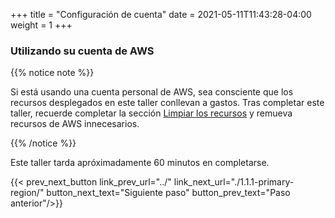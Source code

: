 +++
title = "Configuración de cuenta"
date =  2021-05-11T11:43:28-04:00
weight = 1
+++

### Utilizando su cuenta de AWS

{{% notice note %}}

Si está usando una cuenta personal de AWS, sea consciente que los recursos desplegados en este taller conllevan a gastos. Tras completar este taller, recuerde completar la sección [Limpiar los recursos](../../cleanup/) y remueva recursos de AWS innecesarios.

{{% /notice %}}

Este taller tarda apróximadamente 60 minutos en completarse.

{{< prev_next_button link_prev_url="../" link_next_url="./1.1.1-primary-region/" button_next_text="Siguiente paso" button_prev_text="Paso anterior"/>}}
